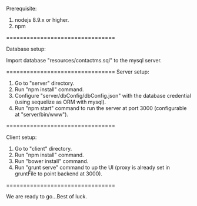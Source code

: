 Prerequisite:

1. nodejs 8.9.x or higher.
2. npm

================================

Database setup:

Import database "resources/contactms.sql" to the mysql server.

================================
Server setup:

1. Go to "server" directory.
2. Run "npm install" command.
3. Configure "server/dbConfig/dbConfig.json" with the database credential (using sequelize as ORM with mysql).
4. Run "npm start" command to run the server at port 3000 (configurable at "server/bin/www").

================================

Client setup:

1. Go to "client" directory.
2. Run "npm install" command.
3. Run "bower install" command.
4. Run "grunt serve" command to up the UI (proxy is already set in gruntFile to point backend at 3000).

================================

We are ready to go...Best of luck.

